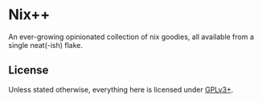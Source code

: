 # Nix++

An ever-growing opinionated collection of nix goodies, all available from a
single neat(-ish) flake.

## License

Unless stated otherwise, everything here is licensed under [GPLv3+](./LICENSE.md).

